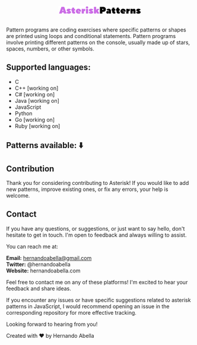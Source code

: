 <div align="center"><img title="logo" alt="logo" src="/images/logo-light.png"></div>
<br/>
<p>Pattern programs are coding exercises where specific patterns or shapes are printed using loops and conditional statements. Pattern programs involve printing different patterns on the console, usually made up of stars, spaces, numbers, or other symbols.<p>

## Supported languages:
- C
- C++ [working on]
- C# [working on]
- Java [working on]
- JavaScript
- Python
- Go [working on]
- Ruby [working on] 

## Patterns available: ⬇️

## Contribution
Thank you for considering contributing to Asterisk! If you would like to add new patterns, improve existing ones, or fix any errors, your help is welcome.

## Contact
If you have any questions, or suggestions, or just want to say hello, don't hesitate to get in touch. I'm open to feedback and always willing to assist.

You can reach me at:

**Email:** hernandoabella@gmail.com </br>
**Twitter:** @hernandoabella </br>
**Website:** hernandoabella.com </br>

Feel free to contact me on any of these platforms! I'm excited to hear your feedback and share ideas.

If you encounter any issues or have specific suggestions related to asterisk patterns in JavaScript, I would recommend opening an issue in the corresponding repository for more effective tracking.

Looking forward to hearing from you!

Created with ❤️ by Hernando Abella
